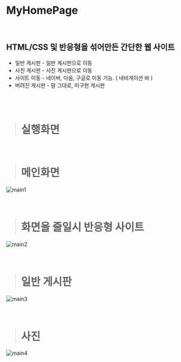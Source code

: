 MyHomePage
==============

<br/>

## HTML/CSS 및 반응형을 섞어만든 간단한 웹 사이트

* 일반 게시판 - 일반 게시판으로 이동
* 사진 게시판 - 사진 게시판으로 이동
* 사이트 이동 - 네이버, 다음, 구글로 이동 기능. ( 네비게이션 바 )
* 버려진 게시판 - 말 그대로, 미구현 게시판

<br/>
<br/>

> # 실행화면

<br/>

  > # 메인화면
![main1](./iexe_img/home.png)

<br/>

  > # 화면을 줄일시 반응형 사이트
![main2](./iexe_img/respon.png)

<br/>

  > # 일반 게시판
![main3](./iexe_img/nor.png)

<br/>

  > # 사진 
![main4](./iexe_img/pic.png)
